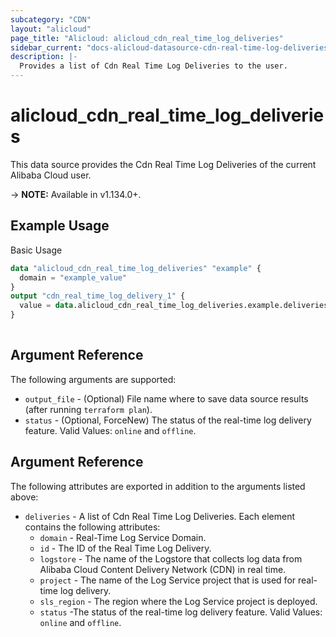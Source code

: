 ```yaml
---
subcategory: "CDN"
layout: "alicloud"
page_title: "Alicloud: alicloud_cdn_real_time_log_deliveries"
sidebar_current: "docs-alicloud-datasource-cdn-real-time-log-deliveries"
description: |-
  Provides a list of Cdn Real Time Log Deliveries to the user.
---
```


# alicloud\_cdn\_real\_time\_log\_deliveries

This data source provides the Cdn Real Time Log Deliveries of the current Alibaba Cloud user.

-> **NOTE:** Available in v1.134.0+.

## Example Usage

Basic Usage

```terraform
data "alicloud_cdn_real_time_log_deliveries" "example" {
  domain = "example_value"
}
output "cdn_real_time_log_delivery_1" {
  value = data.alicloud_cdn_real_time_log_deliveries.example.deliveries.0.id
}
            
```

## Argument Reference

The following arguments are supported:

* `output_file` - (Optional) File name where to save data source results (after running `terraform plan`).
* `status` - (Optional, ForceNew) The status of the real-time log delivery feature. Valid Values: `online` and `offline`.

## Argument Reference

The following attributes are exported in addition to the arguments listed above:

* `deliveries` - A list of Cdn Real Time Log Deliveries. Each element contains the following attributes:
	* `domain` - Real-Time Log Service Domain.
	* `id` - The ID of the Real Time Log Delivery.
	* `logstore` - The name of the Logstore that collects log data from Alibaba Cloud Content Delivery Network (CDN) in real time.
	* `project` - The name of the Log Service project that is used for real-time log delivery.
	* `sls_region` - The region where the Log Service project is deployed.
	* `status` -The status of the real-time log delivery feature. Valid Values: `online` and `offline`.
